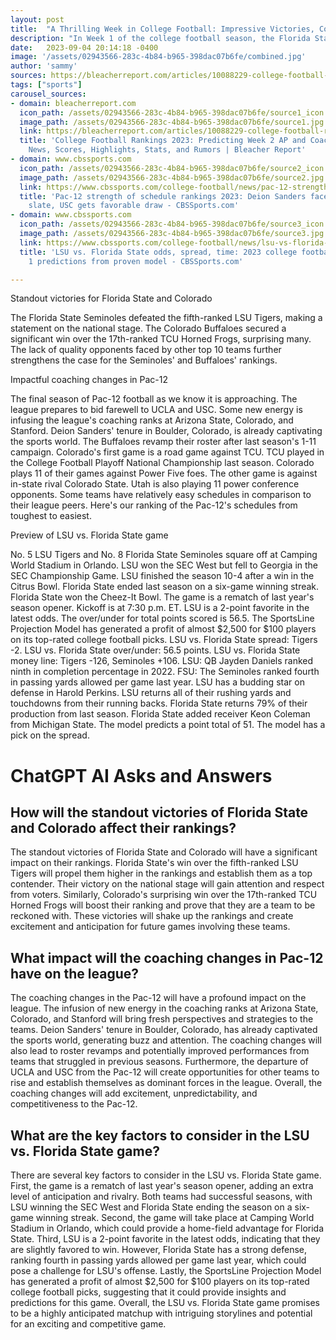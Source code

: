 ```yaml
---
layout: post
title:  "A Thrilling Week in College Football: Impressive Victories, Coaching Shake-ups, and an Epic Showdown"
description: "In Week 1 of the college football season, the Florida State Seminoles and the Colorado Buffaloes showcased their potential with standout victories. The final season of Pac-12 football as we know it is approaching. Get ready for an epic showdown between LSU and Florida State."
date:   2023-09-04 20:14:18 -0400
image: '/assets/02943566-283c-4b84-b965-398dac07b6fe/combined.jpg'
author: 'sammy'
sources: https://bleacherreport.com/articles/10088229-college-football-rankings-2023-predicting-week-2-ap-and-coaches-polls https://www.cbssports.com/college-football/news/pac-12-strength-of-schedule-rankings-2023-deion-sanders-faces-tough-debut-slate-usc-gets-favorable-draw/ https://www.cbssports.com/college-football/news/lsu-vs-florida-state-odds-spread-time-2023-college-football-picks-week-1-predictions-from-proven-model/
tags: ["sports"]
carousel_sources:
- domain: bleacherreport.com
  icon_path: /assets/02943566-283c-4b84-b965-398dac07b6fe/source1_icon.jpg
  image_path: /assets/02943566-283c-4b84-b965-398dac07b6fe/source1.jpg
  link: https://bleacherreport.com/articles/10088229-college-football-rankings-2023-predicting-week-2-ap-and-coaches-polls
  title: 'College Football Rankings 2023: Predicting Week 2 AP and Coaches Polls |
    News, Scores, Highlights, Stats, and Rumors | Bleacher Report'
- domain: www.cbssports.com
  icon_path: /assets/02943566-283c-4b84-b965-398dac07b6fe/source2_icon.jpg
  image_path: /assets/02943566-283c-4b84-b965-398dac07b6fe/source2.jpg
  link: https://www.cbssports.com/college-football/news/pac-12-strength-of-schedule-rankings-2023-deion-sanders-faces-tough-debut-slate-usc-gets-favorable-draw/
  title: 'Pac-12 strength of schedule rankings 2023: Deion Sanders faces tough debut
    slate, USC gets favorable draw - CBSSports.com'
- domain: www.cbssports.com
  icon_path: /assets/02943566-283c-4b84-b965-398dac07b6fe/source3_icon.jpg
  image_path: /assets/02943566-283c-4b84-b965-398dac07b6fe/source3.jpg
  link: https://www.cbssports.com/college-football/news/lsu-vs-florida-state-odds-spread-time-2023-college-football-picks-week-1-predictions-from-proven-model/
  title: 'LSU vs. Florida State odds, spread, time: 2023 college football picks, Week
    1 predictions from proven model - CBSSports.com'

---
```


Standout victories for Florida State and Colorado

The Florida State Seminoles defeated the fifth-ranked LSU Tigers, making a statement on the national stage. The Colorado Buffaloes secured a significant win over the 17th-ranked TCU Horned Frogs, surprising many. The lack of quality opponents faced by other top 10 teams further strengthens the case for the Seminoles' and Buffaloes' rankings.

Impactful coaching changes in Pac-12

The final season of Pac-12 football as we know it is approaching. The league prepares to bid farewell to UCLA and USC. Some new energy is infusing the league's coaching ranks at Arizona State, Colorado, and Stanford. Deion Sanders' tenure in Boulder, Colorado, is already captivating the sports world. The Buffaloes revamp their roster after last season's 1-11 campaign. Colorado's first game is a road game against TCU. TCU played in the College Football Playoff National Championship last season. Colorado plays 11 of their games against Power Five foes. The other game is against in-state rival Colorado State. Utah is also playing 11 power conference opponents. Some teams have relatively easy schedules in comparison to their league peers. Here's our ranking of the Pac-12's schedules from toughest to easiest.

Preview of LSU vs. Florida State game

No. 5 LSU Tigers and No. 8 Florida State Seminoles square off at Camping World Stadium in Orlando. LSU won the SEC West but fell to Georgia in the SEC Championship Game. LSU finished the season 10-4 after a win in the Citrus Bowl. Florida State ended last season on a six-game winning streak. Florida State won the Cheez-It Bowl. The game is a rematch of last year's season opener. Kickoff is at 7:30 p.m. ET. LSU is a 2-point favorite in the latest odds. The over/under for total points scored is 56.5. The SportsLine Projection Model has generated a profit of almost $2,500 for $100 players on its top-rated college football picks. LSU vs. Florida State spread: Tigers -2. LSU vs. Florida State over/under: 56.5 points. LSU vs. Florida State money line: Tigers -126, Seminoles +106. LSU: QB Jayden Daniels ranked ninth in completion percentage in 2022. FSU: The Seminoles ranked fourth in passing yards allowed per game last year. LSU has a budding star on defense in Harold Perkins. LSU returns all of their rushing yards and touchdowns from their running backs. Florida State returns 79% of their production from last season. Florida State added receiver Keon Coleman from Michigan State. The model predicts a point total of 51. The model has a pick on the spread.


# ChatGPT AI Asks and Answers
## How will the standout victories of Florida State and Colorado affect their rankings?
The standout victories of Florida State and Colorado will have a significant impact on their rankings. Florida State's win over the fifth-ranked LSU Tigers will propel them higher in the rankings and establish them as a top contender. Their victory on the national stage will gain attention and respect from voters. Similarly, Colorado's surprising win over the 17th-ranked TCU Horned Frogs will boost their ranking and prove that they are a team to be reckoned with. These victories will shake up the rankings and create excitement and anticipation for future games involving these teams.

## What impact will the coaching changes in Pac-12 have on the league?
The coaching changes in the Pac-12 will have a profound impact on the league. The infusion of new energy in the coaching ranks at Arizona State, Colorado, and Stanford will bring fresh perspectives and strategies to the teams. Deion Sanders' tenure in Boulder, Colorado, has already captivated the sports world, generating buzz and attention. The coaching changes will also lead to roster revamps and potentially improved performances from teams that struggled in previous seasons. Furthermore, the departure of UCLA and USC from the Pac-12 will create opportunities for other teams to rise and establish themselves as dominant forces in the league. Overall, the coaching changes will add excitement, unpredictability, and competitiveness to the Pac-12.

## What are the key factors to consider in the LSU vs. Florida State game?
There are several key factors to consider in the LSU vs. Florida State game. First, the game is a rematch of last year's season opener, adding an extra level of anticipation and rivalry. Both teams had successful seasons, with LSU winning the SEC West and Florida State ending the season on a six-game winning streak. Second, the game will take place at Camping World Stadium in Orlando, which could provide a home-field advantage for Florida State. Third, LSU is a 2-point favorite in the latest odds, indicating that they are slightly favored to win. However, Florida State has a strong defense, ranking fourth in passing yards allowed per game last year, which could pose a challenge for LSU's offense. Lastly, the SportsLine Projection Model has generated a profit of almost $2,500 for $100 players on its top-rated college football picks, suggesting that it could provide insights and predictions for this game. Overall, the LSU vs. Florida State game promises to be a highly anticipated matchup with intriguing storylines and potential for an exciting and competitive game.

